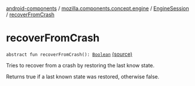 [android-components](../../index.md) / [mozilla.components.concept.engine](../index.md) / [EngineSession](index.md) / [recoverFromCrash](./recover-from-crash.md)

# recoverFromCrash

`abstract fun recoverFromCrash(): `[`Boolean`](https://kotlinlang.org/api/latest/jvm/stdlib/kotlin/-boolean/index.html) [(source)](https://github.com/mozilla-mobile/android-components/blob/master/components/concept/engine/src/main/java/mozilla/components/concept/engine/EngineSession.kt#L528)

Tries to recover from a crash by restoring the last know state.

Returns true if a last known state was restored, otherwise false.

